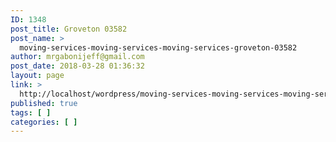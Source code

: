```yaml
---
ID: 1348
post_title: Groveton 03582
post_name: >
  moving-services-moving-services-moving-services-groveton-03582
author: mrgabonijeff@gmail.com
post_date: 2018-03-28 01:36:32
layout: page
link: >
  http://localhost/wordpress/moving-services-moving-services-moving-services-groveton-03582/
published: true
tags: [ ]
categories: [ ]
---
```

